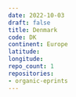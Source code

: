 ```yaml
---
date: 2022-10-03
draft: false
title: Denmark
code: DK
continent: Europe
latitude:
longitude:
repo_count: 1
repositories:
- organic-eprints
---
```



